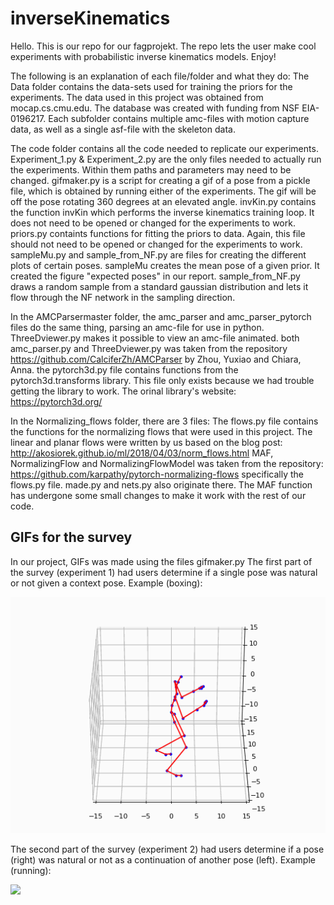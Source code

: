 # inverseKinematics
Hello. This is our repo for our fagprojekt. The repo lets the user make cool experiments with probabilistic inverse kinematics models. Enjoy!


The following is an explanation of each file/folder and what they do:
The Data folder contains the data-sets used for training the priors for the experiments.
The data used in this project was obtained from mocap.cs.cmu.edu.
The database was created with funding from NSF EIA-0196217.
Each subfolder contains multiple amc-files with motion capture data, as well as a single asf-file with the skeleton data. 

The code folder contains all the code needed to replicate our experiments.
Experiment_1.py & Experiment_2.py are the only files needed to actually run the experiments. Within them paths and parameters may need to be changed.
gifmaker.py is a script for creating a gif of a pose from a pickle file, which is obtained by running either of the experiments. The gif will be off the pose rotating 360 degrees at an elevated angle.
invKin.py contains the function invKin which performs the inverse kinematics training loop. It does not need to be opened or changed for the experiments to work.
priors.py containts functions for fitting the priors to data. Again, this file should not need to be opened or changed for the experiments to work.
sampleMu.py and sample_from_NF.py are files for creating the different plots of certain poses. sampleMu creates the mean pose of a given prior. It created the figure "expected poses" in our report. sample_from_NF.py draws a random sample from a standard gaussian distribution and lets it flow through the NF network in the sampling direction.

In the AMCParsermaster folder, the amc_parser and amc_parser_pytorch files do the same thing, parsing an amc-file for use in python.
ThreeDviewer.py makes it possible to view an amc-file animated. both amc_parser.py and ThreeDviewer.py was taken from the repository https://github.com/CalciferZh/AMCParser by Zhou, Yuxiao and Chiara, Anna.
the pytorch3d.py file contains functions from the pytorch3d.transforms library. This file only exists because we had trouble getting the library to work. The orinal library's website: https://pytorch3d.org/

In the Normalizing_flows folder, there are 3 files:
The flows.py file contains the functions for the normalizing flows that were used in this project. The linear and planar flows were written by us based on the blog post: http://akosiorek.github.io/ml/2018/04/03/norm_flows.html
MAF, NormalizingFlow and NormalizingFlowModel was taken from the repository: https://github.com/karpathy/pytorch-normalizing-flows
specifically the flows.py file. made.py and nets.py also originate there. The MAF function has undergone some small changes to make it work with the rest of our code.

## GIFs for the survey
In our project, GIFs was made using the files gifmaker.py
The first part of the survey (experiment 1) had users determine if a single pose was natural or not given a context pose. Example (boxing):

![](https://github.com/s194255/inverseKinematics/blob/main/data/Gifs/exp1_NF_boxing.gif)

The second part of the survey (experiment 2) had users determine if a pose (right) was natural or not as a continuation of another pose (left). Example (running):

![](https://github.com/s194255/inverseKinematics/blob/main/data/Gifs/exp2_Gauss_running.gif)
